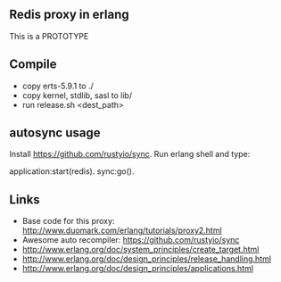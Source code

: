 Redis proxy in erlang
---------------------

 This is a PROTOTYPE


Compile
-------

 - copy erts-5.9.1 to ./
 - copy kernel, stdlib, sasl to lib/
 - run release.sh &lt;dest_path&gt;


autosync usage
--------------

Install https://github.com/rustyio/sync. Run erlang shell and type:

 application:start(redis).
 sync:go().


Links
-----

 - Base code for this proxy: http://www.duomark.com/erlang/tutorials/proxy2.html
 - Awesome auto recompiler: https://github.com/rustyio/sync
 - http://www.erlang.org/doc/system_principles/create_target.html
 - http://www.erlang.org/doc/design_principles/release_handling.html
 - http://www.erlang.org/doc/design_principles/applications.html
